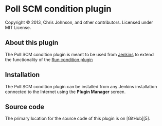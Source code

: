 Poll SCM condition plugin
====================
Copyright &copy; 2013, Chris Johnson, and other contributors. Licensed under MIT License.

About this plugin
-----------------
The Poll SCM condition plugin is meant to be used from [Jenkins][1] to extend the functionality of the [Run condition plugin][2]

Installation
------------
The Poll SCM condition plugin can be installed from any Jenkins installation connected to the Internet using the **Plugin Manager** screen.

Source code
-----------
The primary location for the source code of this plugin is on [GitHub][5].

[1]: http://jenkins-ci.org/
[2]: https://wiki.jenkins-ci.org/display/JENKINS/Run+Condition+Plugin
[3]: https://github.com/jenkinsci/pollscm-run-condition-plugin
